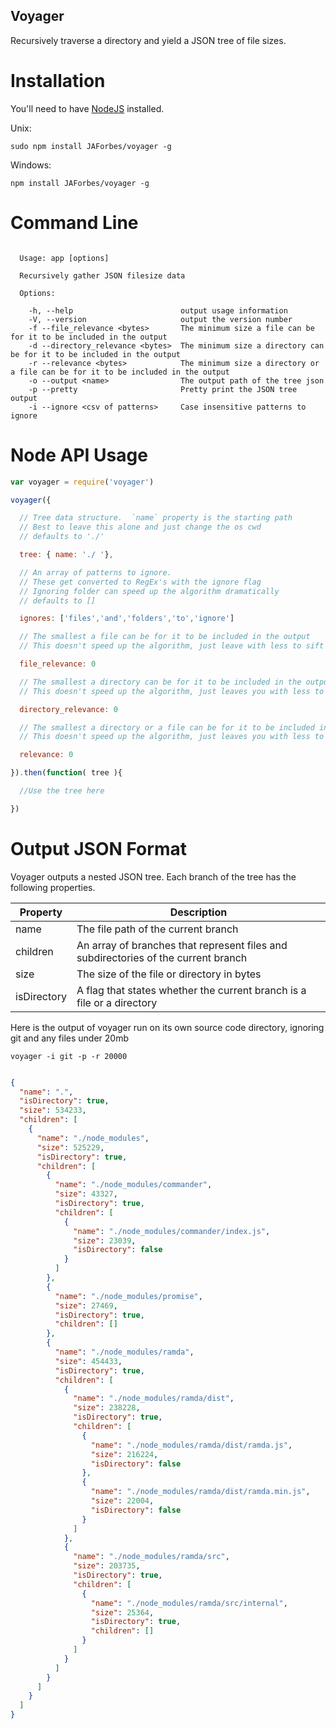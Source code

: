 Voyager
-------

Recursively traverse a directory and yield a JSON tree of file sizes.


Installation
============

You'll need to have [NodeJS](https://nodejs.org/) installed.

Unix:

`sudo npm install JAForbes/voyager -g`

Windows:

`npm install JAForbes/voyager -g`

Command Line
============

```

  Usage: app [options]

  Recursively gather JSON filesize data

  Options:

    -h, --help                        output usage information
    -V, --version                     output the version number
    -f --file_relevance <bytes>       The minimum size a file can be for it to be included in the output
    -d --directory_relevance <bytes>  The minimum size a directory can be for it to be included in the output
    -r --relevance <bytes>            The minimum size a directory or a file can be for it to be included in the output
    -o --output <name>                The output path of the tree json
    -p --pretty                       Pretty print the JSON tree output
    -i --ignore <csv of patterns>     Case insensitive patterns to ignore

```

Node API Usage
==============

```js
var voyager = require('voyager')

voyager({

  // Tree data structure.  `name` property is the starting path
  // Best to leave this alone and just change the os cwd
  // defaults to './'

  tree: { name: './ '},

  // An array of patterns to ignore.
  // These get converted to RegEx's with the ignore flag
  // Ignoring folder can speed up the algorithm dramatically
  // defaults to []

  ignores: ['files','and','folders','to','ignore']

  // The smallest a file can be for it to be included in the output
  // This doesn't speed up the algorithm, just leave with less to sift through

  file_relevance: 0

  // The smallest a directory can be for it to be included in the output
  // This doesn't speed up the algorithm, just leaves you with less to sift through

  directory_relevance: 0

  // The smallest a directory or a file can be for it to be included in the output
  // This doesn't speed up the algorithm, just leaves you with less to sift through

  relevance: 0

}).then(function( tree ){

  //Use the tree here

})

```

Output JSON Format
==================

Voyager outputs a nested JSON tree.  Each branch of the tree has the following properties.

|Property     | Description
|-------------|------------
| name        | The file path of the current branch
| children    | An array of branches that represent files and subdirectories of the current branch
| size        | The size of the file or directory in bytes
| isDirectory | A flag that states whether the current branch is a file or a directory


Here is the output of voyager run on its own source code directory, ignoring git and any files under 20mb

```
voyager -i git -p -r 20000
```


```json

{
  "name": ".",
  "isDirectory": true,
  "size": 534233,
  "children": [
    {
      "name": "./node_modules",
      "size": 525229,
      "isDirectory": true,
      "children": [
        {
          "name": "./node_modules/commander",
          "size": 43327,
          "isDirectory": true,
          "children": [
            {
              "name": "./node_modules/commander/index.js",
              "size": 23039,
              "isDirectory": false
            }
          ]
        },
        {
          "name": "./node_modules/promise",
          "size": 27469,
          "isDirectory": true,
          "children": []
        },
        {
          "name": "./node_modules/ramda",
          "size": 454433,
          "isDirectory": true,
          "children": [
            {
              "name": "./node_modules/ramda/dist",
              "size": 238228,
              "isDirectory": true,
              "children": [
                {
                  "name": "./node_modules/ramda/dist/ramda.js",
                  "size": 216224,
                  "isDirectory": false
                },
                {
                  "name": "./node_modules/ramda/dist/ramda.min.js",
                  "size": 22004,
                  "isDirectory": false
                }
              ]
            },
            {
              "name": "./node_modules/ramda/src",
              "size": 203735,
              "isDirectory": true,
              "children": [
                {
                  "name": "./node_modules/ramda/src/internal",
                  "size": 25364,
                  "isDirectory": true,
                  "children": []
                }
              ]
            }
          ]
        }
      ]
    }
  ]
}

```
